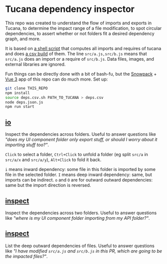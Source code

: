 # Tucana dependency inspector

This repo was created to understand the flow of imports and exports in Tucana, to determine the impact range of a file modification, to spot circular dependencies, to assert whether or not folders fit a desired dependency graph, and more.

It is based on [a shell script](./deps.csv.sh) that computes all imports and requires of tucana and does [a csv build](./deps.csv) of them. The line `src/a.js,src/b.js` means that `src/a.js` does an import or a require of `src/b.js`. Data files, images, and external libraries are ignored.

Fun things can be directly done with a bit of bash-fu, but the [Snowpack](https://www.snowpack.dev/) + [Vue 3](https://v3.vuejs.org/) app of this repo can do much more. Set up:

```sh
git clone THIS_REPO
npm install
source deps.csv.sh PATH_TO_TUCANA > deps.csv
node deps.json.js
npm run start
```

## [io](http://localhost:8080/#/io)

Inspect the dependencies across folders. Useful to answer questions like *"does my UI component folder only export stuff, or should I worry about it importing stuff too?"*.

`Click` to select a folder, `Ctrl+Click` to unfold a folder (eg split `src/a` in `src/a/x` and `src/a/y`), `Alt+Click` to fold it back.

`i` means inward dependency: some file in this folder is imported by some file in the selected folder. `I` means deep inward dependency: same, but imports can be indirect. `o` and `O` are for outward outward dependencies: same but the import direction is reversed.

## [inspect](http://localhost:8080/#/inspect)

Inspect the dependencies across two folders. Useful to answer questions like *"where is my UI component folder importing from my API folder?"*.

## [inspect](http://localhost:8080/#/range)

List the deep outward dependencies of files. Useful to answer questions like *"I have modified `src/a.js` and `src/b.js` in this PR, which are going to be the impacted files?"*.

